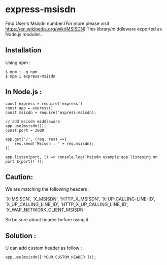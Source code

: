 # express-msisdn
Find User's Msisdn number.(For more please visit https://en.wikipedia.org/wiki/MSISDN)
This library/middleware exported as Node.js modules.

## Installation

Using npm :
``` 
$ npm i -g npm
$ npm i express-msisdn
```

## In Node.js : 

```
const express = require('express')
const app = express()
const msisdn = require('express-msisdn);

// add msisdn middleware
app.use(msisdn());
const port = 3000

app.get('/', (req, res) =>{ 
    res.send('Msisdn : ' + req.msisdn);
})

app.listen(port, () => console.log(`Msisdn example app listening on port ${port}!`));
```


## Caution:
 We are matching the following headers :

 'X-MSISDN',
 'X_MSISDN',
 'HTTP_X_MSISDN',
 'X-UP-CALLING-LINE-ID',
 'X_UP_CALLING_LINE_ID',
 'HTTP_X_UP_CALLING_LINE_ID',
'X_WAP_NETWORK_CLIENT_MSISDN'

So be sure about header before using it.

## Solution : 
U can add custom header as follow :
```
app.use(msisdn(['YOUR_CUSTOM_HEADER']));
```


